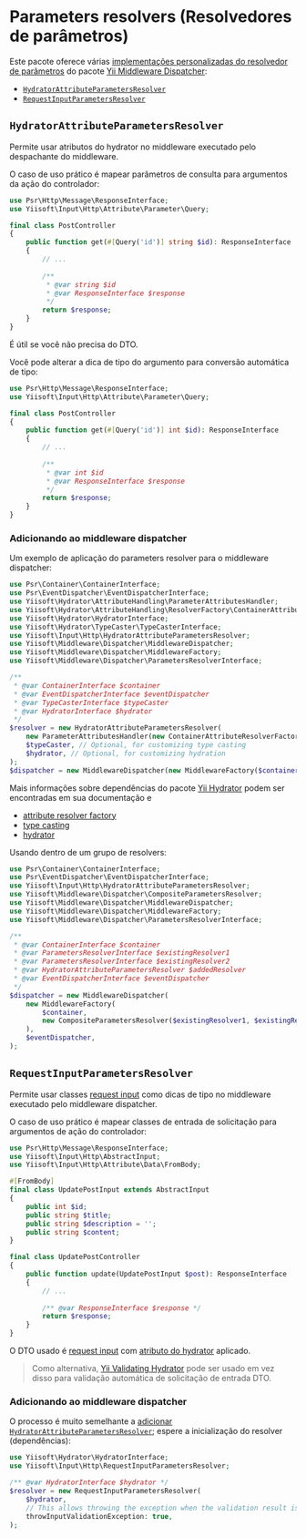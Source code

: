 # Parameters resolvers (Resolvedores de parâmetros)

Este pacote oferece várias
[implementações personalizadas do resolvedor de parâmetros](https://github.com/yiisoft/middleware-dispatcher?tab=readme-ov-file#creating-your-own-implementation-of-parameters-resolver)
do pacote [Yii Middleware Dispatcher](https://github.com/yiisoft/middleware-dispatcher):

- [`HydratorAttributeParametersResolver`](#hydratorattributeparametersresolver)
- [`RequestInputParametersResolver`](#requestinputparametersresolver)

## `HydratorAttributeParametersResolver`

Permite usar atributos do hydrator no middleware executado pelo despachante do middleware.

O caso de uso prático é mapear parâmetros de consulta para argumentos da ação do controlador:

```php
use Psr\Http\Message\ResponseInterface;
use Yiisoft\Input\Http\Attribute\Parameter\Query;

final class PostController
{
    public function get(#[Query('id')] string $id): ResponseInterface
    {
        // ...
        
        /**
         * @var string $id 
         * @var ResponseInterface $response 
         */
        return $response;
    }
}
```

É útil se você não precisa do DTO.

Você pode alterar a dica de tipo do argumento para conversão automática de tipo:

```php
use Psr\Http\Message\ResponseInterface;
use Yiisoft\Input\Http\Attribute\Parameter\Query;

final class PostController
{
    public function get(#[Query('id')] int $id): ResponseInterface
    {
        // ...
        
        /**
         * @var int $id 
         * @var ResponseInterface $response 
         */
        return $response;
    }
}
```

### Adicionando ao middleware dispatcher

Um exemplo de aplicação do parameters resolver para o middleware dispatcher:

```php
use Psr\Container\ContainerInterface;
use Psr\EventDispatcher\EventDispatcherInterface;
use Yiisoft\Hydrator\AttributeHandling\ParameterAttributesHandler;
use Yiisoft\Hydrator\AttributeHandling\ResolverFactory\ContainerAttributeResolverFactory;
use Yiisoft\Hydrator\HydratorInterface;
use Yiisoft\Hydrator\TypeCaster\TypeCasterInterface;
use Yiisoft\Input\Http\HydratorAttributeParametersResolver;
use Yiisoft\Middleware\Dispatcher\MiddlewareDispatcher;
use Yiisoft\Middleware\Dispatcher\MiddlewareFactory;
use Yiisoft\Middleware\Dispatcher\ParametersResolverInterface;

/**
 * @var ContainerInterface $container
 * @var EventDispatcherInterface $eventDispatcher
 * @var TypeCasterInterface $typeCaster 
 * @var HydratorInterface $hydrator
 */
$resolver = new HydratorAttributeParametersResolver(
    new ParameterAttributesHandler(new ContainerAttributeResolverFactory($container)),
    $typeCaster, // Optional, for customizing type casting
    $hydrator, // Optional, for customizing hydration
);
$dispatcher = new MiddlewareDispatcher(new MiddlewareFactory($container, $resolver), $eventDispatcher);
```

Mais informações sobre dependências do pacote [Yii Hydrator](https://github.com/yiisoft/hydrator) podem ser encontradas em sua documentação
e

- [attribute resolver factory](https://github.com/yiisoft/hydrator/blob/master/docs/guide/en/attribute-resolver-factory.md)
- [type casting](https://github.com/yiisoft/hydrator/blob/master/docs/guide/en/typecasting.md)
- [hydrator](https://github.com/yiisoft/hydrator)

Usando dentro de um grupo de resolvers:

```php
use Psr\Container\ContainerInterface;
use Psr\EventDispatcher\EventDispatcherInterface;
use Yiisoft\Input\Http\HydratorAttributeParametersResolver;
use Yiisoft\Middleware\Dispatcher\CompositeParametersResolver;
use Yiisoft\Middleware\Dispatcher\MiddlewareDispatcher;
use Yiisoft\Middleware\Dispatcher\MiddlewareFactory;
use Yiisoft\Middleware\Dispatcher\ParametersResolverInterface;

/** 
 * @var ContainerInterface $container
 * @var ParametersResolverInterface $existingResolver1
 * @var ParametersResolverInterface $existingResolver2
 * @var HydratorAttributeParametersResolver $addedResolver
 * @var EventDispatcherInterface $eventDispatcher 
 */
$dispatcher = new MiddlewareDispatcher(
    new MiddlewareFactory(
        $container, 
        new CompositeParametersResolver($existingResolver1, $existingResolver1, $addedResolver),
    ),
    $eventDispatcher,
);
```

## `RequestInputParametersResolver`

Permite usar classes [request input](request-input.md) como dicas de tipo no middleware executado pelo middleware dispatcher.

O caso de uso prático é mapear classes de entrada de solicitação para argumentos de ação do controlador:

```php
use Psr\Http\Message\ResponseInterface;
use Yiisoft\Input\Http\AbstractInput;
use Yiisoft\Input\Http\Attribute\Data\FromBody;

#[FromBody]
final class UpdatePostInput extends AbstractInput
{
    public int $id;
    public string $title;
    public string $description = '';
    public string $content;
}

final class UpdatePostController
{
    public function update(UpdatePostInput $post): ResponseInterface
    {
        // ...
        
        /** @var ResponseInterface $response */
        return $response;
    }
}
```

O DTO usado é [request input](request-input.md) com [atributo do hydrator](hydrator-attributes.md) aplicado.

> Como alternativa, [Yii Validating Hydrator](https://github.com/yiisoft/hydrator-validator) pode ser usado em vez disso para
> validação automática de solicitação de entrada DTO.

### Adicionando ao middleware dispatcher

O processo é muito semelhante a [adicionar `HydratorAttributeParametersResolver`](#adicionando-ao-middleware-dispatcher); espere a
inicialização do resolver (dependências):

```php
use Yiisoft\Hydrator\HydratorInterface;
use Yiisoft\Input\Http\RequestInputParametersResolver;

/** @var HydratorInterface $hydrator */
$resolver = new RequestInputParametersResolver(
    $hydrator, 
    // This allows throwing the exception when the validation result is not valid.
    throwInputValidationException: true,
);
```
